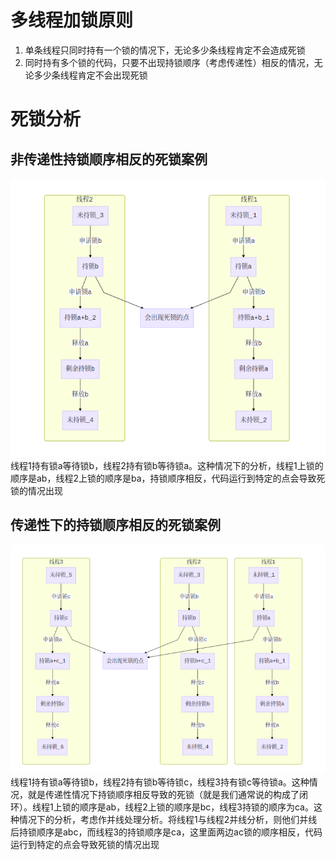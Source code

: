 # 多线程加锁原则
1. 单条线程只同时持有一个锁的情况下，无论多少条线程肯定不会造成死锁
2. 同时持有多个锁的代码，只要不出现持锁顺序（考虑传递性）相反的情况，无论多少条线程肯定不会出现死锁
# 死锁分析
## 非传递性持锁顺序相反的死锁案例
![lock-1](./lock-1.png) 
线程1持有锁a等待锁b，线程2持有锁b等待锁a。这种情况下的分析，线程1上锁的顺序是ab，线程2上锁的顺序是ba，持锁顺序相反，代码运行到特定的点会导致死锁的情况出现
## 传递性下的持锁顺序相反的死锁案例
![lock-2](./lock-2.png) 
线程1持有锁a等待锁b，线程2持有锁b等待锁c，线程3持有锁c等待锁a。这种情况，就是传递性情况下持锁顺序相反导致的死锁（就是我们通常说的构成了闭环）。线程1上锁的顺序是ab，线程2上锁的顺序是bc，线程3持锁的顺序为ca。这种情况下的分析，考虑作并线处理分析。将线程1与线程2并线分析，则他们并线后持锁顺序是abc，而线程3的持锁顺序是ca，这里面两边ac锁的顺序相反，代码运行到特定的点会导致死锁的情况出现
